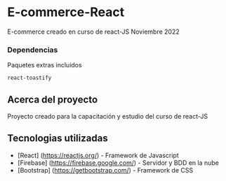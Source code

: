 # E-commerce-React

E-commerce creado en curso de react-JS Noviembre 2022

### Dependencias

Paquetes extras incluidos

```
react-toastify
```

## Acerca del proyecto

Proyecto creado para la capacitación y estudio del curso de react-JS

## Tecnologias utilizadas

* [React] (https://reactjs.org/) - Framework de Javascript
* [Firebase] (https://firebase.google.com/) - Servidor y BDD en la nube
* [Bootstrap] (https://getbootstrap.com/) - Framework de CSS
